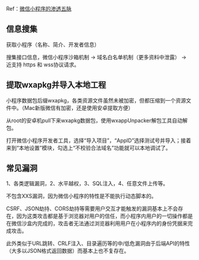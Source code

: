 Ref：[微信小程序的渗透五脉](https://www.hackinn.com/index.php/archives/672)

## 信息搜集

获取小程序（名称、简介、开发者信息）

搜集接口信息，微信小程序沙箱机制 -> 域名白名单机制（更多资料中泄露） -> 近支持 https 和 wss协议请求。

## 提取wxapkg并导入本地工程

小程序数据包后缀wxapkg，各类资源文件虽然未被加密，但都压缩到一个资源文件中。（Mac新版微信有加密，还是使用安卓提取方便）

从root的安卓机pull下来wxapkg数据包，使用wxappUnpacker解包工具自动解包。

打开微信小程序开发者工具，选择“导入项目”，“AppID”选择测试号并导入；接着来到“本地设置”模块，勾选上“不校验合法域名”功能就可以本地调试了。

## 常见漏洞

1、各类逻辑漏洞，2、水平越权，3、SQL注入，4、任意文件上传等。

不包含XXS漏洞，因为微信小程序的特性是不能执行动态脚本的。

CSRF、JSON劫持、CORS劫持等需要用户交互才能触发的漏洞基本上不会存在，因为这类攻击都是基于浏览器对用户的信任，而小程序内用户的一切操作都是在微信沙盒内完成的，攻击者无法通过浏览器利用用户在小程序内的身份凭据来完成攻击。

此外类似于URL跳转、CRLF注入、目录遍历等的中/低危漏洞由于后端API的特性（大多以JSON格式返回数据）而基本上也不复存在。